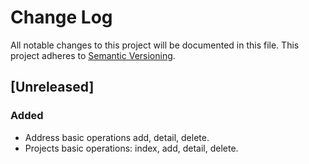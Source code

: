# Change Log
All notable changes to this project will be documented in this file. This project adheres to [Semantic Versioning](http://semver.org/).

## [Unreleased]
### Added
- Address basic operations add, detail, delete.
- Projects basic operations: index, add, detail, delete.

